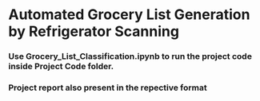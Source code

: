 # Automated Grocery List Generation by Refrigerator Scanning

### Use Grocery_List_Classification.ipynb to run the project code inside Project Code folder.

### Project report also present in the repective format
